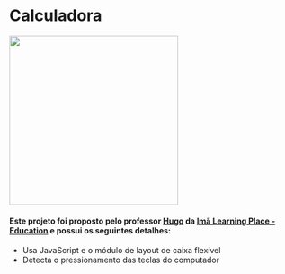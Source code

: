 # Calculadora

<img src="https://user-images.githubusercontent.com/42652243/219976614-6ed57921-8317-4826-9588-5ebdb568d979.JPG" width="300px">

#### Este projeto foi proposto pelo professor [Hugo](https://github.com/hgrafa) da [Imã Learning Place - Education](https://github.com/imalearningplace-education) e possui os seguintes detalhes:

- Usa JavaScript e o módulo de layout de caixa flexível
- Detecta o pressionamento das teclas do computador
